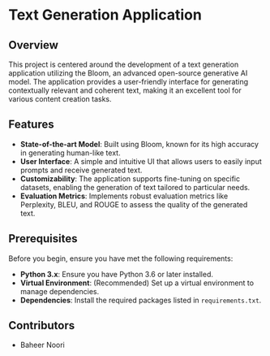 # Text Generation Application

## Overview
This project is centered around the development of a text generation application utilizing the Bloom, an advanced open-source generative AI model. The application provides a user-friendly interface for generating contextually relevant and coherent text, making it an excellent tool for various content creation tasks.

## Features
- **State-of-the-art Model**: Built using Bloom, known for its high accuracy in generating human-like text.
- **User Interface**: A simple and intuitive UI that allows users to easily input prompts and receive generated text.
- **Customizability**: The application supports fine-tuning on specific datasets, enabling the generation of text tailored to particular needs.
- **Evaluation Metrics**: Implements robust evaluation metrics like Perplexity, BLEU, and ROUGE to assess the quality of the generated text.

## Prerequisites
Before you begin, ensure you have met the following requirements:
- **Python 3.x**: Ensure you have Python 3.6 or later installed.
- **Virtual Environment**: (Recommended) Set up a virtual environment to manage dependencies.
- **Dependencies**: Install the required packages listed in `requirements.txt`.



## Contributors
- Baheer Noori
